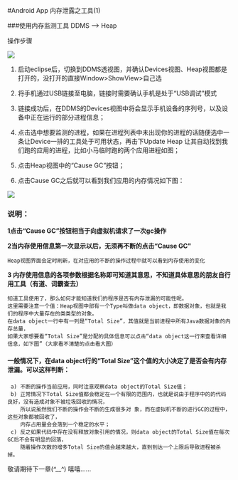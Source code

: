 #Android App 内存泄露之工具(1)

###使用内存监测工具 DDMS –> Heap

操作步骤
 
 ![](https://raw.githubusercontent.com/loyabe/Docs/master/%E5%86%85%E5%AD%98%E6%B3%84%E9%9C%B2/res/DDMS%E5%B7%A5%E5%85%B71.jpg)

1. 启动eclipse后，切换到DDMS透视图，并确认Devices视图、Heap视图都是打开的，没打开的直接Window>ShowView>自己选



2. 将手机通过USB链接至电脑，链接时需要确认手机是处于“USB调试”模式

3. 链接成功后，在DDMS的Devices视图中将会显示手机设备的序列号，以及设备中正在运行的部分进程信息；


4.  点击选中想要监测的进程，如果在进程列表中未出现你的进程的话随便选中一条让Device一排的工具处于可用状态，再击下Update Heap  让其自动找到我们跑的应用的进程，比如小马临时跑的两个应用进程如图；


5. 点击Heap视图中的“Cause GC”按钮；
6. 点击Cause GC之后就可以看到我们应用的内存情况如下图：
 
 ![](https://raw.githubusercontent.com/loyabe/Docs/master/%E5%86%85%E5%AD%98%E6%B3%84%E9%9C%B2/res/DDMS%20Heap%20%E5%B7%A5%E5%85%B71.jpg)

### 说明： #

**1点击“Cause GC”按钮相当于向虚拟机请求了一次gc操作**

**2当内存使用信息第一次显示以后，无须再不断的点击“Cause GC"**

    Heap视图界面会定时刷新，在对应用的不断的操作过程中就可以看到内存使用的变化

**3 内存使用信息的各项参数根据名称即可知道其意思，不知道具体意思的朋友自行用工具（有道、词霸查去）**
 	
	知道工具使用了，那么如何才能知道我们的程序是否有内存泄漏的可能性呢。
 	这里需要注意一个值：Heap视图中部有一个Type叫做data object，即数据对象，也就是我们的程序中大量存在的类类型的对象。
	在data object一行中有一列是“Total Size”，其值就是当前进程中所有Java数据对象的内存总量，
	如果大家想要看“Total Size”是分配的具体信息可以点击“data object这一行来查看详细信息，如下图”（大家看不清楚的点击看大图）

####  一般情况下，在data object行的“Total Size”这个值的大小决定了是否会有内存泄漏。可以这样判断： ##
 	 a) 不断的操作当前应用，同时注意观察data object的Total Size值；
	 b) 正常情况下Total Size值都会稳定在一个有限的范围内，也就是说由于程序中的的代码良好，没有造成对象不被垃圾回收的情况，
	    所以说虽然我们不断的操作会不断的生成很多对 象，而在虚拟机不断的进行GC的过程中，这些对象都被回收了，
		内存占用量会会落到一个稳定的水平；
	 c) 反之如果代码中存在没有释放对象引用的情况，则data object的Total Size值在每次GC后不会有明显的回落，
		随着操作次数的增多Total Size的值会越来越大，直到到达一个上限后导致进程被杀掉。
         


敬请期待下一章(*^__^*) 嘻嘻……
	